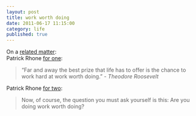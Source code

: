 ```yaml
---
layout: post
title: work worth doing
date: 2011-06-17 11:15:00
category: life
published: true
---
```

On a [related matter](http://blog.timmschoof.com/2011/06/16/The-work-you-should-be-doing/):  
Patrick Rhone [for one](http://twitter.com/patrickrhone/status/80270747922210816):
> “Far and away the best prize that life has to offer is the chance to work hard at work worth doing.” - *Theodore Roosevelt*

Patrick Rhone [for two](http://twitter.com/patrickrhone/status/80271484723019776):
> Now, of course, the question you must ask yourself is this: Are you doing work worth doing?